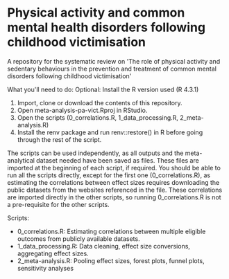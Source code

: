 # Physical activity and common mental health disorders following childhood victimisation
A repository for the systematic review on 'The role of physical activity and sedentary behaviours in the prevention and treatment of common mental disorders following childhood victimisation'

What you'll need to do:
Optional: Install the R version used (R 4.3.1)
1. Import, clone or download the contents of this repository.
2. Open meta-analysis-pa-vict.Rproj in RStudio.
3. Open the scripts (0_correlations.R, 1_data_processing.R, 2_meta-analysis.R)
4. Install the renv package and run renv::restore() in R before going through the rest of the script.

The scripts can be used independently, as all outputs and the meta-analytical dataset needed have been saved as files. These files are imported at the beginning of each script, if required. You should be able to run all the scripts directly, except for the first one (0_correlations.R), as estimating the correlations between effect sizes requires downloading the public datasets from the websites referenced in the file. These correlations are imported directly in the other scripts, so running 0_correlations.R is not a pre-requisite for the other scripts.

Scripts:
- 0_correlations.R: Estimating correlations between multiple eligible outcomes from publicly available datasets. 
- 1_data_processing.R: Data cleaning, effect size conversions, aggregating effect sizes.
- 2_meta-analysis.R: Pooling effect sizes, forest plots, funnel plots, sensitivity analyses
